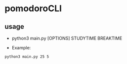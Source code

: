# pomodoroCLI
## usage
- python3 main.py [OPTIONS] STUDYTIME BREAKTIME

- Example:
```terminal
python3 main.py 25 5
```
